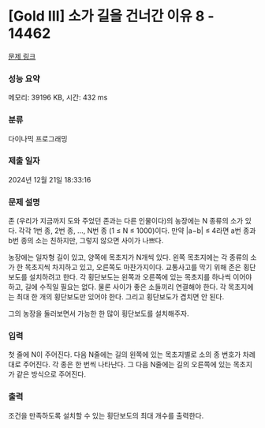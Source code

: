 # [Gold III] 소가 길을 건너간 이유 8 - 14462 

[문제 링크](https://www.acmicpc.net/problem/14462) 

### 성능 요약

메모리: 39196 KB, 시간: 432 ms

### 분류

다이나믹 프로그래밍

### 제출 일자

2024년 12월 21일 18:33:16

### 문제 설명

<p>존 (우리가 지금까지 도와 주었던 존과는 다른 인물이다)의 농장에는 N 종류의 소가 있다. 각각 1번 종, 2번 종, ..., N번 종 (1 ≤ N ≤ 1000)이다. 만약 |a−b| ≤ 4라면 a번 종과 b번 종의 소는 친하지만, 그렇지 않으면 사이가 나쁘다.</p>

<p>농장에는 일자형 길이 있고, 양쪽에 목초지가 N개씩 있다. 왼쪽 목초지에는 각 종류의 소가 한 목초지씩 차지하고 있고, 오른쪽도 마찬가지이다. 교통사고를 막기 위해 존은 횡단보도를 설치하려고 한다. 각 횡단보도는 왼쪽과 오른쪽에 있는 목초지를 하나씩 이어야 하고, 길에 수직일 필요는 없다. 물론 사이가 좋은 소들끼리 연결해야 한다. 각 목초지에는 최대 한 개의 횡단보도만 있어야 한다. 그리고 횡단보도가 겹치면 안 된다.</p>

<p>그의 농장을 둘러보면서 가능한 한 많이 횡단보도를 설치해주자.</p>

### 입력 

 <p>첫 줄에 N이 주어진다. 다음 N줄에는 길의 왼쪽에 있는 목초지별로 소의 종 번호가 차례대로 주어진다. 각 종은 한 번씩 나타난다. 그 다음 N줄에는 길의 오른쪽에 있는 목초지가 같은 방식으로 주어진다.</p>

### 출력 

 <p>조건을 만족하도록 설치할 수 있는 횡단보도의 최대 개수를 출력한다.<br></p>

